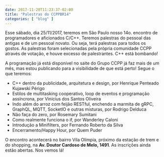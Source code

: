 ```yaml
---
date: 2017-11-20T11:23:37-02:00
title: "Palestras do CCPPBR14"
categories: [ "blog" ]
---
```

Esse sábado, dia 25/11/2017, teremos em São Paulo nosso 14o. encontro de programadores e aficionados C/C++. Teremos palestras do pessoal das antigas e de um pessoal novato. Ou seja, terá palestras para todos os gostos. As palestras foram selecionadas pela própria comunidade CCPP através de votação, e houve excesso de palestrantes. C++ está bombando!

A programação já está disponível no saite do Grupo CCPP já faz mais de um mês, mas estou publicando para a visibilidade de que está perto! Segue o que teremos:

 - C++ dentro da publicidade, arquitetura e design, por Henrique Penteado Kujawski Périgo
 - Estilos de multitasking cooperativo, loop de eventos e programação assíncrona, por Vinícius dos Santos Oliveira
 - Indo além do arroz com feijão RESTful, enchendo a marmita de gRPC, GraphQL, MQTT, SocketIO e outras misturas, por Rodrigo Delduca
 - Não faça do zero, por Rosemary Sumitani
 - Como realmente funciona o if, por Wanderley Caloni
 - Introdução a Minifilters, por Fernando Roberto da Silva
 - Encerramento/Happy Hour, por Quem Puder

O encontro acontecerá no bairro Vila Olímpia, próximo da estação de trem e do shopping, na __Av. Doutor Cardoso de Melo, 1491__. As inscrições ainda estão abertas. Nos vemos lá!
